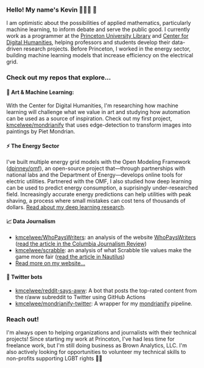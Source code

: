 ### Hello! My name's Kevin 👨🏻‍💻 🐢

I am optimistic about the possibilities of applied mathematics, particularly machine learning, to inform debate and serve the public good. I currently work as a programmer at the [Princeton University Library](https://github.com/pulibrary/) and [Center for Digital Humanities](https://github.com/CDH-Princeton/), helping professors and students develop their data-driven research projects. Before Princeton, I worked in the energy sector, building machine learning models that increase efficiency on the electrical grid.

### Check out my repos that explore...

#### 🎨 Art & Machine Learning:

With the Center for Digital Humanities, I'm researching how machine learning will challenge what we value in art and studying how automation can be used as a source of inspiration. Check out my first project, [kmcelwee/mondrianify](https://github.com/kmcelwee/mondrianify) that uses edge-detection to transform images into paintings by Piet Mondrian.

#### ⚡ The Energy Sector

I've built multiple energy grid models with the Open Modeling Framework ([dpinney/omf](https://github.com/dpinney/omf)), an open-source project that—through partnerships with national labs and the Department of Energy—develops online tools for electric utilities. Partnered with the OMF, I also studied how deep learning can be used to predict energy consumption, a suprisingly under-researched field. Increasingly accurate energy predictions can help utilities with peak shaving, a process where small mistakes can cost tens of thousands of dollars. [Read about my deep learning research](https://brownanalytics.com/energy_forecasting/).


#### 📈 Data Journalism
- [kmcelwee/WhoPaysWriters](https://github.com/kmcelwee/WhoPaysWriters): an analysis of the website [WhoPaysWriters](http://whopayswriters.com/#/results) ([read the article in the Columbia Journalism Review](https://www.cjr.org/business_of_news/where-to-pitch-data-who-pays-writers.php))
- [kmcelwee/scrabble](https://github.com/kmcelwee/scrabble): an analysis of what Scrabble tile values make the game more fair ([read the article in Nautilus](http://nautil.us/issue/67/reboot/does-scrabble-need-to-be-fixed))
- [Read more on my website...](https://www.brownanalytics.com/)

#### 🤖 Twitter bots
- [kmcelwee/reddit-says-aww](https://github.com/kmcelwee/reddit-says-aww): A bot that posts the top-rated content from the r/aww subreddit to Twitter using GitHub Actions
- [kmcelwee/mondrianify-twitter](https://github.com/kmcelwee/mondrianify-twitter): A wrapper for my [mondrianify](https://github.com/kmcelwee/mondrianify) pipeline.

### Reach out!
I'm always open to helping organizations and journalists with their technical projects! Since starting my work at Princeton, I've had less time for freelance work, but I'm still doing business as Brown Analytics, LLC. I'm also actively looking for opportunities to volunteer my technical skills to non-profits supporting LGBT rights 🏳️‍🌈 
